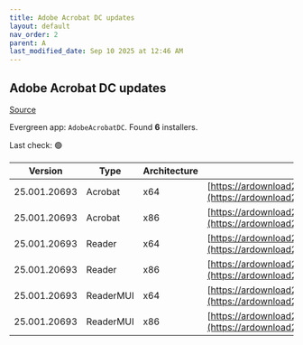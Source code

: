 ```yaml
---
title: Adobe Acrobat DC updates
layout: default
nav_order: 2
parent: A
last_modified_date: Sep 10 2025 at 12:46 AM
---
```


## Adobe Acrobat DC updates

[Source](https://www.adobe.com/devnet-docs/acrobatetk/tools/ReleaseNotesDC/index.html)

Evergreen app: `AdobeAcrobatDC`. Found **6** installers.

Last check: 🟢

| Version      | Type      | Architecture | URI                                                                                                                                                                                                                      |
| ------------ | --------- | ------------ | ------------------------------------------------------------------------------------------------------------------------------------------------------------------------------------------------------------------------ |
| 25.001.20693 | Acrobat   | x64          | [https://ardownload2.adobe.com/pub/adobe/acrobat/win/AcrobatDC/2500120693/AcrobatDCx64Upd2500120693.msp](https://ardownload2.adobe.com/pub/adobe/acrobat/win/AcrobatDC/2500120693/AcrobatDCx64Upd2500120693.msp)         |
| 25.001.20693 | Acrobat   | x86          | [https://ardownload2.adobe.com/pub/adobe/acrobat/win/AcrobatDC/2500120693/AcrobatDCUpd2500120693.msp](https://ardownload2.adobe.com/pub/adobe/acrobat/win/AcrobatDC/2500120693/AcrobatDCUpd2500120693.msp)               |
| 25.001.20693 | Reader    | x64          | [https://ardownload2.adobe.com/pub/adobe/acrobat/win/AcrobatDC/2500120693/AcroRdrDCx64Upd2500120693.msp](https://ardownload2.adobe.com/pub/adobe/acrobat/win/AcrobatDC/2500120693/AcroRdrDCx64Upd2500120693.msp)         |
| 25.001.20693 | Reader    | x86          | [https://ardownload2.adobe.com/pub/adobe/reader/win/AcrobatDC/2500120693/AcroRdrDCUpd2500120693.msp](https://ardownload2.adobe.com/pub/adobe/reader/win/AcrobatDC/2500120693/AcroRdrDCUpd2500120693.msp)                 |
| 25.001.20693 | ReaderMUI | x64          | [https://ardownload2.adobe.com/pub/adobe/acrobat/win/AcrobatDC/2500120693/AcroRdrDCx64Upd2500120693_MUI.msp](https://ardownload2.adobe.com/pub/adobe/acrobat/win/AcrobatDC/2500120693/AcroRdrDCx64Upd2500120693_MUI.msp) |
| 25.001.20693 | ReaderMUI | x86          | [https://ardownload2.adobe.com/pub/adobe/reader/win/AcrobatDC/2500120693/AcroRdrDCUpd2500120693_MUI.msp](https://ardownload2.adobe.com/pub/adobe/reader/win/AcrobatDC/2500120693/AcroRdrDCUpd2500120693_MUI.msp)         |
